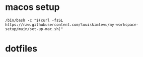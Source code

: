 # macos setup

```
/bin/bash -c "$(curl -fsSL https://raw.githubusercontent.com/louiskimlevu/my-workspace-setup/main/set-up-mac.sh)"
```
# dotfiles
